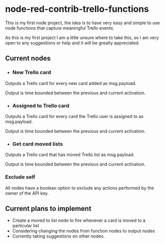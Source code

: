 # node-red-contrib-trello-functions

This is my first node project, the idea is to have very easy 
and simple to use node functions that capture meaningful Trello events.

As this is my first project I am a little unsure where to take this, 
so I am very open to any suggestions or help and it will be greatly appreciated.


## Current nodes 

* ### New Trello card

Outputs a Trello card for every new card added  as msg.payload.

Output is time bounded between the previous and current activation.

* ### Assigned to Trello card

Outputs a Trello card for every card the Trello user is assigned to as msg.payload.

Output is time bounded between the previous and current activation.

* ### Get card moved lists

Outputs a Trello card that has moved Trello list as msg.payload.

Output is time bounded between the previous and current activation.

### Exclude self

All nodes have a boolean option to exclude any actions performed by the owner of 
the API key.


## Current plans to implement
* Create a moved to list node to fire whenever a card is moved to a particular list
* Considering changing the nodes from function nodes to output nodes
* Currently taking suggestions on other nodes.
